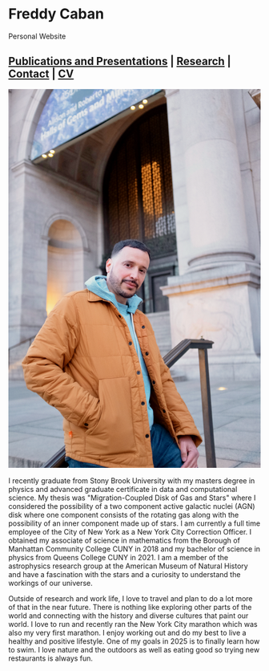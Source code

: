 # Freddy Caban
Personal Website

## [Publications and Presentations](https://frcaban.github.io/about) | [Research](https://frcaban.github.io/Research) | [Contact](https://frcaban.github.io/Contact) | [CV](./FreddyCabanCVUpdated.pdf)
![alt text](AMNHLight2.png)


I recently graduate from Stony Brook University with my masters degree in physics and advanced graduate certificate in data and computational science. My thesis was "Migration-Coupled Disk of Gas and Stars" where I considered the possibility of a two component active galactic nuclei (AGN) disk where one component consists of the rotating gas along with the possibility of an inner component made up of stars. I am currently a full time employee of the City of New York as a New York City Correction Officer. I obtained my associate of science in mathematics from the Borough of Manhattan Community College CUNY in 2018 and my bachelor of science in physics from Queens College CUNY in 2021. I am a member of the astrophysics research group at the American Museum of Natural History and have a fascination with the stars and a curiosity to understand the workings of our universe. 

Outside of research and work life, I love to travel and plan to do a lot more of that in the near future. There is nothing like exploring other parts of the world and connecting with the history and diverse cultures that paint our world. I love to run and recently ran the New York City marathon which was also my very first marathon. I enjoy working out and do my best to live a healthy and positive lifestyle. One of my goals in 2025 is to finally learn how to swim. I love nature and the outdoors as well as eating good so trying new restaurants is always fun.



